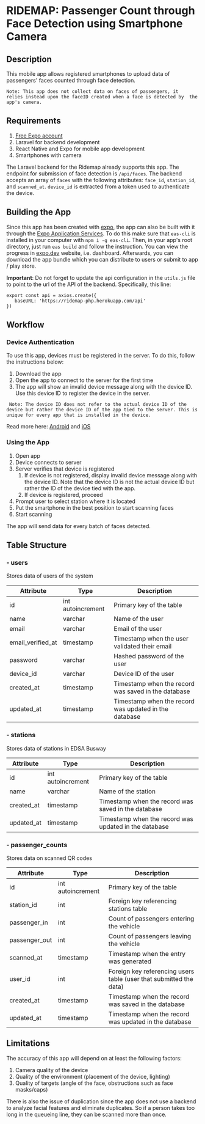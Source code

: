 # RIDEMAP: Passenger Count through Face Detection using Smartphone Camera

## Description

This mobile app allows registered smartphones to upload data
of passengers' faces counted through face detection. 

`Note: This app does not collect data on faces of passengers, it 
relies instead upon the faceID created when a face is detected by 
the app's camera.`

## Requirements

1. [Free Expo account](https://expo.dev/signup)
2. Laravel for backend development
3. React Native and Expo for mobile app development
4. Smartphones with camera

The Laravel backend for the Ridemap already supports this app. The
endpoint for submission of face detection is `/api/faces`. The backend
accepts an array of `faces` with the following attributes: `face_id`,
`station_id`, and `scanned_at`. `device_id` is extracted from a token
used to authenticate the device.

## Building the App

Since this app has been created with [expo](expo.dev),
the app can also be built with it through the
[Expo Application Services](https://docs.expo.dev/eas/).
To do this make sure that `eas-cli` is installed in your
computer with `npm i -g eas-cli`. Then, in your app's root
directory, just run `eas build` and follow the instruction.
You can view the progress in [expo.dev](https://expo.dev/) 
website, i.e. dashboard. Afterwards, you can download the 
app bundle which you can distribute to users or submit to
app / play store.

__Important__: Do not forget to update the api configuration in the
`utils.js` file to point to the url of the API of the backend. Specifically,
this line:

```
export const api = axios.create({
   baseURL: 'https://ridemap-php.herokuapp.com/api'
})
```

## Workflow

### Device Authentication

To use this app, devices must be registered in the server. To do
this, follow the instructions below:

1. Download the app
2. Open the app to connect to the server for the first time
3. The app will show an invalid device message along with the device ID.
Use this device ID to register the device in the server.

`
Note: The device ID does not refer to the actual device ID of the
device but rather the device ID of the app tied to the server. This
is unique for every app that is installed in the device.`

Read more here: [Android](https://docs.expo.dev/versions/v45.0.0/sdk/application/#applicationandroidid)
and [iOS](https://docs.expo.dev/versions/v45.0.0/sdk/application/#applicationgetiosidforvendorasync)

### Using the App

1. Open app
2. Device connects to server
3. Server verifies that device is registered
   1. If device is not registered, display invalid device message along with the device ID. Note that the device ID is not the actual device ID but rather the ID of the device tied with the app.
   2. If device is registered, proceed
4. Prompt user to select station where it is located
5. Put the smartphone in the best position to start scanning faces 
6. Start scanning

The app will send data for every batch of faces detected.

## Table Structure

### - users

Stores data of users of the system

| Attribute | Type      | Description                                            |
|-----------|-----------|--------------------------------------------------------|
| id        | int autoincrement  | Primary key of the table |
| name      | varchar   | Name of the user                 |
| email     | varchar   | Email of the user               |
| email_verified_at     | timestamp   | Timestamp when the user validated their email              |
| password  | varchar   | Hashed password of the user     |
| device_id | varchar   | Device ID of the user               | |
| created_at| timestamp | Timestamp when the record was saved in the database    |
| updated_at| timestamp | Timestamp when the record was updated in the database  |

### - stations

Stores data of stations in EDSA Busway

| Attribute | Type               | Description              |
|-----------|--------------------|--------------------------|
| id        | int autoincrement  | Primary key of the table |
| name      | varchar            | Name of the station      |
| created_at| timestamp | Timestamp when the record was saved in the database    |
| updated_at| timestamp | Timestamp when the record was updated in the database  |

### - passenger_counts

Stores data on scanned QR codes

| Attribute | Type      | Description                                            |
|-----------|-----------|--------------------------------------------------------|
| id        | int autoincrement | Primary key of the table                 |
| station_id| int       | Foreign key referencing stations table            |
| passenger_in| int   | Count of passengers entering the vehicle            |
| passenger_out| int   | Count of passengers leaving the vehicle            |
| scanned_at| timestamp | Timestamp when the entry was generated |
| user_id   | int       | Foreign key referencing users table (user that submitted the data)   |
| created_at| timestamp | Timestamp when the record was saved in the database    |
| updated_at| timestamp | Timestamp when the record was updated in the database  |

## Limitations

The accuracy of this app will depend on at least the following factors:

1. Camera quality of the device
2. Quality of the environment (placement of the device, lighting)
3. Quality of targets (angle of the face, obstructions such as face masks/caps)

There is also the issue of duplication since the app does not use a
backend to analyze facial features and eliminate duplicates. So if a 
person takes too long in the queueing line, they can be scanned more than
once.